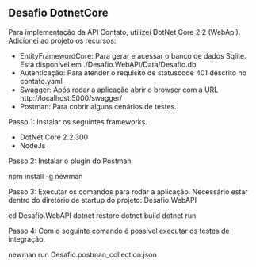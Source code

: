 ## Desafio DotnetCore

Para implementação da API Contato, utilizei DotNet Core 2.2 (WebApi).
Adicionei ao projeto os recursos:

 - EntityFramewordCore: Para gerar e acessar o banco de dados Sqlite. Está disponível em ./Desafio.WebAPI/Data/Desafio.db
 - Autenticação: Para atender o requisito de statuscode 401 descrito no contato.yaml
 - Swagger: Após rodar a aplicação abrir o browser com a URL http://localhost:5000/swagger/
 - Postman: Para cobrir alguns cenários de testes.

Passo 1: Instalar os seguintes frameworks.

- DotNet Core 2.2.300
- NodeJs

Passo 2: Instalar o plugin do Postman

npm install -g newman

Passo 3: Executar os comandos para rodar a aplicação. Necessário estar dentro do diretório de startup do projeto: Desafio.WebAPI

cd Desafio.WebAPI
dotnet restore
dotnet build
dotnet run

Passo 4: Com o seguinte comando é possível executar os testes de integração.

newman run Desafio.postman_collection.json
